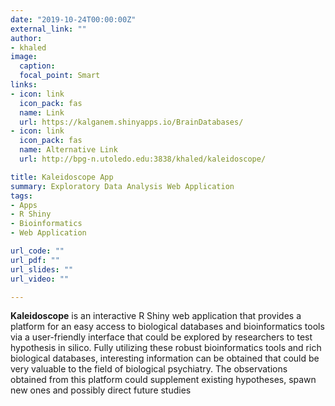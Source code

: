 ```yaml
---
date: "2019-10-24T00:00:00Z"
external_link: ""
author: 
- khaled
image:
  caption: 
  focal_point: Smart
links:
- icon: link
  icon_pack: fas
  name: Link
  url: https://kalganem.shinyapps.io/BrainDatabases/
- icon: link
  icon_pack: fas
  name: Alternative Link
  url: http://bpg-n.utoledo.edu:3838/khaled/kaleidoscope/

title: Kaleidoscope App
summary: Exploratory Data Analysis Web Application
tags:
- Apps
- R Shiny
- Bioinformatics
- Web Application

url_code: ""
url_pdf: ""
url_slides: ""
url_video: ""

---
```



**Kaleidoscope** is an interactive R Shiny web application that provides a platform for an easy access to biological databases and bioinformatics tools via a user-friendly interface that could be explored by researchers to test hypothesis in silico. Fully utilizing these robust bioinformatics tools and rich biological databases, interesting information can be obtained that could be very valuable to the field of biological psychiatry. The observations obtained from this platform could supplement existing hypotheses, spawn new ones and possibly direct future studies 



